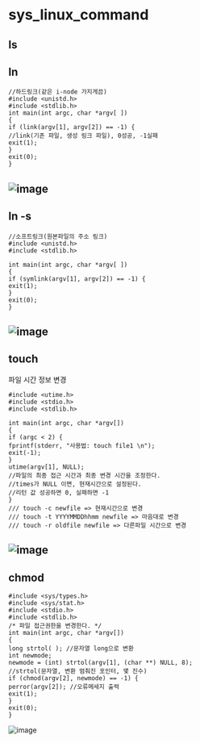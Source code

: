 # sys_linux_command

## ls


## ln
```
//하드링크(같은 i-node 가지게끔)
#include <unistd.h>
#include <stdlib.h>
int main(int argc, char *argv[ ])
{
if (link(argv[1], argv[2]) == -1) {
//link(기존 파일, 생성 링크 파일), 0성공, -1실패
exit(1);
}
exit(0);
}
```
![image](https://github.com/imeline/sys_linux_command/assets/128706341/173ee28d-b8bc-4206-a483-49f6675eae97)
---

## ln -s
```
//소프트링크(원본파일의 주소 링크)
#include <unistd.h>
#include <stdlib.h>

int main(int argc, char *argv[ ])
{
if (symlink(argv[1], argv[2]) == -1) {
exit(1);
}
exit(0);
}
```

![image](https://github.com/imeline/sys_linux_command/assets/128706341/8fe7cb07-72a8-4bb7-ba73-7c82b76329a3)
---

## touch
파일 시간 정보 변경
```
#include <utime.h>
#include <stdio.h>
#include <stdlib.h>

int main(int argc, char *argv[]) 
{
if (argc < 2) {
fprintf(stderr, "사용법: touch file1 \n");
exit(-1);
}
utime(argv[1], NULL); 
//파일의 최종 접근 시간과 최종 변경 시간을 조정한다.
//times가 NULL 이면, 현재시간으로 설정된다.
//리턴 값 성공하면 0, 실패하면 -1
}
/// touch -c newfile => 현재시간으로 변경
/// touch -t YYYYMMDDhhmm newfile => 마음대로 변경
/// touch -r oldfile newfile => 다른파일 시간으로 변경
```
![image](https://github.com/imeline/sys_linux_command/assets/128706341/6ca3ae00-9b9a-4d8d-851b-7aaf9d89b9d0)
---

## chmod
```
#include <sys/types.h>
#include <sys/stat.h>
#include <stdio.h>
#include <stdlib.h>
/* 파일 접근권한을 변경한다. */
int main(int argc, char *argv[])
{
long strtol( ); //문자열 long으로 변환
int newmode;
newmode = (int) strtol(argv[1], (char **) NULL, 8);
//strtol(문자열, 변환 멈춰진 포인터, 몇 진수)
if (chmod(argv[2], newmode) == -1) {
perror(argv[2]); //오류메세지 출력
exit(1);
}
exit(0);
}
```
![image](https://github.com/imeline/sys_linux_command/assets/128706341/84b34ab7-5742-4023-9bbb-b2f853a5e57e)
